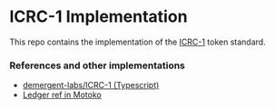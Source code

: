 # ICRC-1 Implementation
This repo contains the implementation of the 
[ICRC-1](https://github.com/dfinity/ICRC-1) token standard. 

### References and other implementations
- [demergent-labs/ICRC-1 (Typescript)](https://github.com/demergent-labs/ICRC-1)
- [Ledger ref in Motoko](https://github.com/dfinity/ledger-ref/blob/main/src/Ledger.mo)